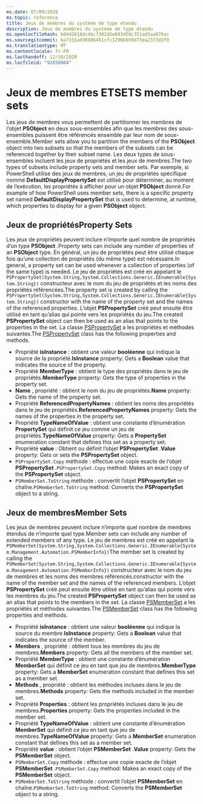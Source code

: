 ```yaml
---
ms.date: 07/09/2020
ms.topic: reference
title: Jeux de membres du système de type étendu
description: Jeux de membres du système de type étendu
ms.openlocfilehash: b04d2618dc4bcf302d2e683d50c351ad3aa076ac
ms.sourcegitcommit: ba7315a496986451cfc1296b659d73ea2373d3f0
ms.translationtype: MT
ms.contentlocale: fr-FR
ms.lasthandoff: 12/10/2020
ms.locfileid: "92650084"
---
```

# <a name="ets-member-sets"></a><span data-ttu-id="56713-103">Jeux de membres ETS</span><span class="sxs-lookup"><span data-stu-id="56713-103">ETS member sets</span></span>

<span data-ttu-id="56713-104">Les jeux de membres vous permettent de partitionner les membres de l’objet **PSObject** en deux sous-ensembles afin que les membres des sous-ensembles puissent être référencés ensemble par leur nom de sous-ensemble.</span><span class="sxs-lookup"><span data-stu-id="56713-104">Member sets allow you to partition the members of the **PSObject** object into two subsets so that the members of the subsets can be referenced together by their subset name.</span></span> <span data-ttu-id="56713-105">Les deux types de sous-ensembles incluent les jeux de propriétés et les jeux de membres.</span><span class="sxs-lookup"><span data-stu-id="56713-105">The two types of subsets include property sets and member sets.</span></span> <span data-ttu-id="56713-106">Par exemple, si PowerShell utilise des jeux de membres, un jeu de propriétés spécifique nommé **DefaultDisplayPropertySet** est utilisé pour déterminer, au moment de l’exécution, les propriétés à afficher pour un objet **PSObject** donné.</span><span class="sxs-lookup"><span data-stu-id="56713-106">For example of how PowerShell uses member sets, there is a specific property set named **DefaultDisplayPropertySet** that is used to determine, at runtime, which properties to display for a given **PSObject** object.</span></span>

## <a name="property-sets"></a><span data-ttu-id="56713-107">Jeux de propriétés</span><span class="sxs-lookup"><span data-stu-id="56713-107">Property Sets</span></span>

<span data-ttu-id="56713-108">Les jeux de propriétés peuvent inclure n’importe quel nombre de propriétés d’un type **PSObject** .</span><span class="sxs-lookup"><span data-stu-id="56713-108">Property sets can include any number of properties of an **PSObject** type.</span></span> <span data-ttu-id="56713-109">En général, un jeu de propriétés peut être utilisé chaque fois qu’une collection de propriétés (du même type) est nécessaire.</span><span class="sxs-lookup"><span data-stu-id="56713-109">In general, a property set can be used whenever a collection of properties (of the same type) is needed.</span></span> <span data-ttu-id="56713-110">Le jeu de propriétés est créé en appelant le `PSPropertySet(System.String,System.Collections.Generic.IEnumerable{System.String})` constructeur avec le nom du jeu de propriétés et les noms des propriétés référencées.</span><span class="sxs-lookup"><span data-stu-id="56713-110">The property set is created by calling the `PSPropertySet(System.String,System.Collections.Generic.IEnumerable{System.String})` constructor with the name of the property set and the names of the referenced properties.</span></span> <span data-ttu-id="56713-111">L’objet **PSPropertySet** créé peut ensuite être utilisé en tant qu’alias qui pointe vers les propriétés du jeu.</span><span class="sxs-lookup"><span data-stu-id="56713-111">The created **PSPropertySet** object can then be used as an alias that points to the properties in the set.</span></span> <span data-ttu-id="56713-112">La classe [PSPropertySet](/dotnet/api/system.management.automation.pspropertyset) a les propriétés et méthodes suivantes.</span><span class="sxs-lookup"><span data-stu-id="56713-112">The [PSPropertySet](/dotnet/api/system.management.automation.pspropertyset) class has the following properties and methods.</span></span>

- <span data-ttu-id="56713-113">Propriété **isInstance** : obtient une valeur **booléenne** qui indique la source de la propriété.</span><span class="sxs-lookup"><span data-stu-id="56713-113">**IsInstance** property: Gets a **Boolean** value that indicates the source of the property.</span></span>
- <span data-ttu-id="56713-114">Propriété **MemberType** : obtient le type des propriétés dans le jeu de propriétés.</span><span class="sxs-lookup"><span data-stu-id="56713-114">**MemberType** property: Gets the type of properties in the property set.</span></span>
- <span data-ttu-id="56713-115">**Name** , propriété : obtient le nom du jeu de propriétés.</span><span class="sxs-lookup"><span data-stu-id="56713-115">**Name** property: Gets the name of the property set.</span></span>
- <span data-ttu-id="56713-116">Propriété **ReferencedPropertyNames** : obtient les noms des propriétés dans le jeu de propriétés.</span><span class="sxs-lookup"><span data-stu-id="56713-116">**ReferencedPropertyNames** property: Gets the names of the properties in the property set.</span></span>
- <span data-ttu-id="56713-117">Propriété **TypeNameOfValue** : obtient une constante d’énumération **PropertySet** qui définit ce jeu comme un jeu de propriétés.</span><span class="sxs-lookup"><span data-stu-id="56713-117">**TypeNameOfValue** property: Gets a **PropertySet** enumeration constant that defines this set as a property set.</span></span>
- <span data-ttu-id="56713-118">Propriété **value** : Obtient ou définit l’objet **PSPropertySet** .</span><span class="sxs-lookup"><span data-stu-id="56713-118">**Value** property: Gets or sets the **PSPropertySet** object.</span></span>
- <span data-ttu-id="56713-119">`PSPropertySet.Copy` méthode : effectue une copie exacte de l’objet **PSPropertySet** .</span><span class="sxs-lookup"><span data-stu-id="56713-119">`PSPropertySet.Copy` method: Makes an exact copy of the **PSPropertySet** object.</span></span>
- <span data-ttu-id="56713-120">`PSMemberSet.ToString` méthode : convertit l’objet **PSPropertySet** en chaîne.</span><span class="sxs-lookup"><span data-stu-id="56713-120">`PSMemberSet.ToString` method: Converts the **PSPropertySet** object to a string.</span></span>

## <a name="member-sets"></a><span data-ttu-id="56713-121">Jeux de membres</span><span class="sxs-lookup"><span data-stu-id="56713-121">Member Sets</span></span>

<span data-ttu-id="56713-122">Les jeux de membres peuvent inclure n’importe quel nombre de membres étendus de n’importe quel type.</span><span class="sxs-lookup"><span data-stu-id="56713-122">Member sets can include any number of extended members of any type.</span></span> <span data-ttu-id="56713-123">Le jeu de membres est créé en appelant la `PSMemberSet(System.String,System.Collections.Generic.IEnumerable{System.Management.Automation.PSMemberInfo})`</span><span class="sxs-lookup"><span data-stu-id="56713-123">The member set is created by calling the `PSMemberSet(System.String,System.Collections.Generic.IEnumerable{System.Management.Automation.PSMemberInfo})`</span></span>
<span data-ttu-id="56713-124">constructeur avec le nom du jeu de membres et les noms des membres référencés.</span><span class="sxs-lookup"><span data-stu-id="56713-124">constructor with the name of the member set and the names of the referenced members.</span></span> <span data-ttu-id="56713-125">L’objet **PSPropertySet** créé peut ensuite être utilisé en tant qu’alias qui pointe vers les membres du jeu.</span><span class="sxs-lookup"><span data-stu-id="56713-125">The created **PSPropertySet** object can then be used as an alias that points to the members in the set.</span></span> <span data-ttu-id="56713-126">La classe [PSMemberSet](/dotnet/api/system.management.automation.psmemberset) a les propriétés et méthodes suivantes.</span><span class="sxs-lookup"><span data-stu-id="56713-126">The [PSMemberSet](/dotnet/api/system.management.automation.psmemberset) class has the following properties and methods.</span></span>

- <span data-ttu-id="56713-127">Propriété **isInstance** : obtient une valeur **booléenne** qui indique la source du membre.</span><span class="sxs-lookup"><span data-stu-id="56713-127">**IsInstance** property: Gets a **Boolean** value that indicates the source of the member.</span></span>
- <span data-ttu-id="56713-128">**Members** , propriété : obtient tous les membres du jeu de membres.</span><span class="sxs-lookup"><span data-stu-id="56713-128">**Members** property: Gets all the members of the member set.</span></span>
- <span data-ttu-id="56713-129">Propriété **MemberType** : obtient une constante d’énumération **MemberSet** qui définit ce jeu en tant que jeu de membres.</span><span class="sxs-lookup"><span data-stu-id="56713-129">**MemberType** property: Gets a **MemberSet** enumeration constant that defines this set as a member set.</span></span>
- <span data-ttu-id="56713-130">**Methods** , propriété : obtient les méthodes incluses dans le jeu de membres.</span><span class="sxs-lookup"><span data-stu-id="56713-130">**Methods** property: Gets the methods included in the member set.</span></span>
- <span data-ttu-id="56713-131">Propriété **Properties** : obtient les propriétés incluses dans le jeu de membres.</span><span class="sxs-lookup"><span data-stu-id="56713-131">**Properties** property: Gets the properties included in the member set.</span></span>
- <span data-ttu-id="56713-132">Propriété **TypeNameOfValue** : obtient une constante d’énumération **MemberSet** qui définit ce jeu en tant que jeu de membres.</span><span class="sxs-lookup"><span data-stu-id="56713-132">**TypeNameOfValue** property: Gets a **MemberSet** enumeration constant that defines this set as a member set.</span></span>
- <span data-ttu-id="56713-133">Propriété **value** : obtient l’objet **PSMemberSet** .</span><span class="sxs-lookup"><span data-stu-id="56713-133">**Value** property: Gets the **PSMemberSet** object.</span></span>
- <span data-ttu-id="56713-134">`PSMemberSet.Copy` méthode : effectue une copie exacte de l’objet **PSMemberSet** .</span><span class="sxs-lookup"><span data-stu-id="56713-134">`PSMemberSet.Copy` method: Makes an exact copy of the **PSMemberSet** object.</span></span>
- <span data-ttu-id="56713-135">`PSMemberSet.ToString` méthode : convertit l’objet **PSMemberSet** en chaîne.</span><span class="sxs-lookup"><span data-stu-id="56713-135">`PSMemberSet.ToString` method: Converts the **PSMemberSet** object to a string.</span></span>
